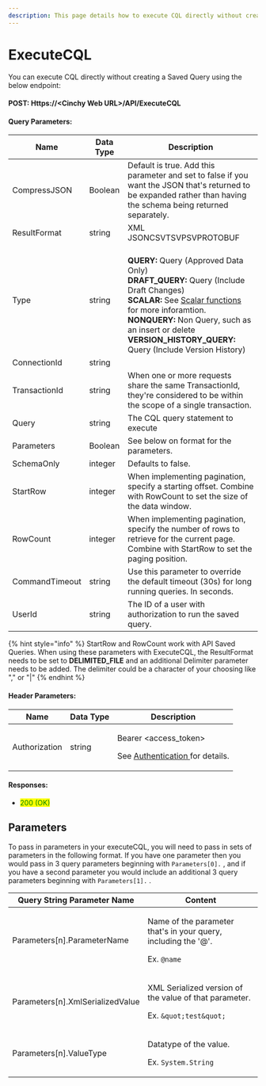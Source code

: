 ```yaml
---
description: This page details how to execute CQL directly without creating a Saved Query.
---
```


# ExecuteCQL

You can execute CQL directly without creating a Saved Query using the below endpoint:

#### POST: Https://\<Cinchy Web URL>/API/ExecuteCQL

#### Query Parameters:

| Name           | Data Type | Description                                                                                                                                                                                     |
|----------------|-----------|-------------------------------------------------------------------------------------------------------------------------------------------------------------------------------------------------|
| CompressJSON   | Boolean   | Default is true. Add this parameter and set to false if you want the JSON that's returned to be expanded rather than having the schema being returned separately.                               |
| ResultFormat   | string    | XML JSONCSVTSVPSVPROTOBUF                                                                                                                                                                       |
| Type           | string    | <br/> **QUERY:** Query (Approved Data Only) <br/> **DRAFT_QUERY:** Query (Include Draft Changes) <br/>**SCALAR:** See [Scalar functions](../../cql/the-basics-of-cql/cinchy-supported-functions/cinchy-user-defined-functions-udfs/scalar-valued-functions.md) for more inforamtion. <br/>**NONQUERY:** Non Query, such as an insert or delete <br/> **VERSION_HISTORY_QUERY:** Query (Include Version History) |
| ConnectionId   | string    |
| TransactionId  | string    | When one or more requests share the same TransactionId, they're considered to be within the scope of a single transaction.                                                                     |
| Query          | string    | The CQL query statement to execute                                                                                                                                                              |
| Parameters     | Boolean   | See below on format for the parameters.                                                                                                                                                         |
| SchemaOnly     | integer   | Defaults to false.                                                                                                                                                                              |
| StartRow       | integer   | When implementing pagination, specify a starting offset. Combine with RowCount to set the size of the data window.                                                                              |
| RowCount       | integer   | When implementing pagination, specify the number of rows to retrieve for the current page. Combine with StartRow to set the paging position.                                                    |
| CommandTimeout | string    | Use this parameter to override the default timeout (30s) for long running queries. In seconds.                                                                                                  |
| UserId         | string    | The ID of a user with authorization to run the saved query.                                                                                                                                     |

{% hint style="info" %}
StartRow and RowCount work with API Saved Queries. When using these parameters with ExecuteCQL, the ResultFormat needs to be set to **DELIMITED_FILE** and an additional Delimiter parameter needs to be added. The delimiter could be a character of your choosing like "," or "|"
{% endhint %}

#### Header Parameters:

| Name          | Data Type | Description                                                                                                 |
| ------------- | --------- | ----------------------------------------------------------------------------------------------------------- |
| Authorization | string    | <p>Bearer <access_token></p><p>See <a href="api-authentication.md">Authentication </a>for details.</p> |

#### Responses:

- <mark style="color:green;">200 (OK)</mark>

## Parameters <a href="#parameters" id="parameters"></a>

To pass in parameters in your executeCQL, you will need to pass in sets of parameters in the following format. If you have one parameter then you would pass in 3 query parameters beginning with `Parameters[0].` , and if you have a second parameter you would include an additional 3 query parameters beginning with `Parameters[1].` .

| Query String Parameter Name       | Content                                                                                                         |
| --------------------------------- | --------------------------------------------------------------------------------------------------------------- |
| Parameters\[n].ParameterName      | <p>Name of the parameter that's in your query, including the '@'.</p><p>Ex. <code>@name</code></p>             |
| Parameters\[n].XmlSerializedValue | <p>XML Serialized version of the value of that parameter.</p><p>Ex. <code>&#x26;quot;test&#x26;quot;</code></p> |
| Parameters\[n].ValueType          | <p>Datatype of the value.</p><p>Ex. <code>System.String</code></p>                                              |
